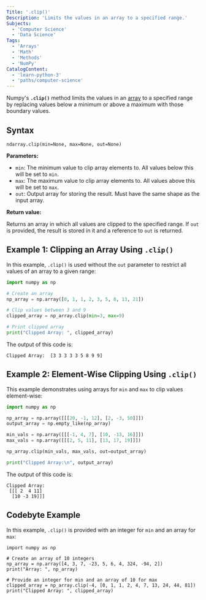 ```yaml
---
Title: '.clip()'
Description: 'Limits the values in an array to a specified range.'
Subjects:
  - 'Computer Science'
  - 'Data Science'
Tags:
  - 'Arrays'
  - 'Math'
  - 'Methods'
  - 'NumPy'
CatalogContent:
  - 'learn-python-3'
  - 'paths/computer-science'
---
```


Numpy's **`.clip()`** method limits the values in an [array](https://www.codecademy.com/resources/docs/numpy/ndarray) to a specified range by replacing values below a minimum or above a maximum with those boundary values.

## Syntax

```pseudo
ndarray.clip(min=None, max=None, out=None)
```

**Parameters:**

- `min`: The minimum value to clip array elements to. All values below this will be set to `min`.
- `max`: The maximum value to clip array elements to. All values above this will be set to `max`.
- `out`: Output array for storing the result. Must have the same shape as the input array.

**Return value:**

Returns an array in which all values are clipped to the specified range. If `out` is provided, the result is stored in it and a reference to `out` is returned.

## Example 1: Clipping an Array Using `.clip()`

In this example, `.clip()` is used without the `out` parameter to restrict all values of an array to a given range:

```py
import numpy as np

# Create an array
np_array = np.array([0, 1, 1, 2, 3, 5, 8, 13, 21])

# Clip values between 3 and 9
clipped_array = np_array.clip(min=3, max=9)

# Print clipped array
print("Clipped Array: ", clipped_array)
```

The output of this code is:

```shell
Clipped Array:  [3 3 3 3 3 5 8 9 9]
```

## Example 2: Element-Wise Clipping Using `.clip()`

This example demonstrates using arrays for `min` and `max` to clip values element-wise:

```py
import numpy as np

np_array = np.array([[[20, -1, 12], [2, -3, 50]]])
output_array = np.empty_like(np_array)

min_vals = np.array([[[-1, 4, 7], [10, -13, 16]]])
max_vals = np.array([[[2, 5, 11], [13, 17, 19]]])

np_array.clip(min_vals, max_vals, out=output_array)

print("Clipped Array:\n", output_array)
```

The output of this code is:

```shell
Clipped Array:
 [[[ 2  4 11]
  [10 -3 19]]]
```

## Codebyte Example

In this example, `.clip()` is provided with an integer for `min` and an array for `max`:

```codebyte/python
import numpy as np

# Create an array of 10 integers
np_array = np.array([4, 3, 7, -23, 5, 6, 4, 324, -94, 2])
print("Array: ", np_array)

# Provide an integer for min and an array of 10 for max
clipped_array = np_array.clip(-4, [0, 1, 1, 2, 4, 7, 13, 24, 44, 81])
print("Clipped Array: ", clipped_array)
```
